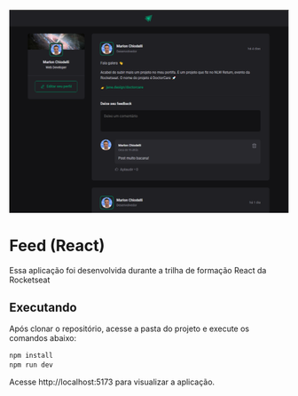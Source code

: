 ![Cover](./.github/cover.PNG)

# Feed (React)

Essa aplicação foi desenvolvida durante a trilha de formação React da Rocketseat

## Executando

Após clonar o repositório, acesse a pasta do projeto e execute os comandos abaixo:

```sh
npm install
npm run dev
```

Acesse http://localhost:5173 para visualizar a aplicação.